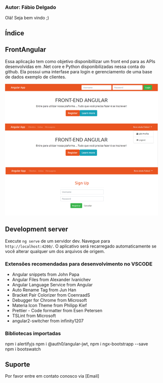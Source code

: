 ### Autor: Fábio Delgado

Olá! Seja bem vindo ;)

## Índice

## FrontAngular

Essa aplicação tem como objetivo disponibillizar um front end para as APIs desenvolvidas em .Net core e Python disponibilizadas nessa conta do github.
Ela possui uma interfase para login e gerenciamento de uma base de dados exemplo de clientes.

![GitHub Logo](/img/captura.png)

## Development server

Execute `ng serve` de um servidor dev. Navegue para `http://localhost:4200/`. O aplicativo será recarregado automaticamente se você alterar qualquer um dos arquivos de origem.

### Extensões recomendadas para desenvolvimento no VSCODE

- Angular snippets from John Papa
- Angular Files from Alexander Ivanichev
- Angular Language Service from Angular
- Auto Rename Tag from Jun Han
- Bracket Pair Colorizer from CoenraadS
- Debugger for Chrome from Microsoft
- Materia Icon Theme from Philipp Kief
- Prettier - Code formatter from Esen Petersen
- TSLint from Microsoft
- angular2-switcher from infinity1207

### Bibliotecas importadas
npm i alertifyjs
npm i @auth0/angular-jwt,
npm i ngx-bootstrapp --save
npm i bootswatch

## Suporte

Por favor entre em contato conosco via [Email]